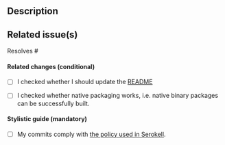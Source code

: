## Description

<!--
Describes the nature of your changes. If they are substantial, you should
further subdivide this into a section describing the problem you are solving and
another describing your solution.
-->

## Related issue(s)

<!--
- Short description of how the PR relates to the issue, including an issue link.
For example
- Fixed #100500 by adding lenses to exported items

Write 'None' if there are no related issues (which is discouraged).
Please use keywords to close related issues if they should be closed:
https://help.github.com/en/github/managing-your-work-on-github/closing-issues-using-keywords
-->

Resolves #

#### Related changes (conditional)

- [ ] I checked whether I should update the [README](/mavryk-network/mavryk-packaging/tree/master/README.md)

- [ ] I checked whether native packaging works, i.e. native binary packages
  can be successfully built.

#### Stylistic guide (mandatory)

- [ ] My commits comply with [the policy used in Serokell](https://www.notion.so/serokell/Where-and-how-to-commit-your-work-58f8973a4b3142c8abbd2e6fd5b3a08e).
